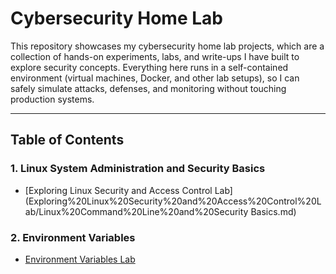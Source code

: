 # Cybersecurity Home Lab

This repository showcases my cybersecurity home lab projects, which are a collection of hands-on experiments, labs, and write-ups I have built to explore security concepts. Everything here runs in a self-contained environment (virtual machines, Docker, and other lab setups), so I can safely simulate attacks, defenses, and monitoring without touching production systems.

---

## Table of Contents

### 1. Linux System Administration and Security Basics
- [Exploring Linux Security and Access Control Lab](Exploring%20Linux%20Security%20and%20Access%20Control%20Lab/Linux%20Command%20Line%20and%20Security Basics.md)

### 2. Environment Variables
- [Environment Variables Lab](Environment%20Variables%20Lab/Environment%20Variables%20and%20Set-UID.md)

